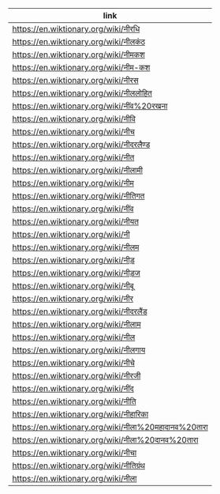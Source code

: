 |link|
|----|
|https://en.wiktionary.org/wiki/नीरधि|
|https://en.wiktionary.org/wiki/नीलकंठ|
|https://en.wiktionary.org/wiki/नीमकश|
|https://en.wiktionary.org/wiki/नीम-कश|
|https://en.wiktionary.org/wiki/नीरस|
|https://en.wiktionary.org/wiki/नीललोहित|
|https://en.wiktionary.org/wiki/नींव%20रखना|
|https://en.wiktionary.org/wiki/नीवि|
|https://en.wiktionary.org/wiki/नीच|
|https://en.wiktionary.org/wiki/नीदरलैण्ड|
|https://en.wiktionary.org/wiki/नीत|
|https://en.wiktionary.org/wiki/नीलामी|
|https://en.wiktionary.org/wiki/नीम|
|https://en.wiktionary.org/wiki/नीतिगत|
|https://en.wiktionary.org/wiki/नींव|
|https://en.wiktionary.org/wiki/नीयत|
|https://en.wiktionary.org/wiki/नी|
|https://en.wiktionary.org/wiki/नीलम|
|https://en.wiktionary.org/wiki/नीड़|
|https://en.wiktionary.org/wiki/नीड़ज|
|https://en.wiktionary.org/wiki/नीबू|
|https://en.wiktionary.org/wiki/नीर|
|https://en.wiktionary.org/wiki/नीदरलैंड|
|https://en.wiktionary.org/wiki/नीलाम|
|https://en.wiktionary.org/wiki/नील|
|https://en.wiktionary.org/wiki/नीलगाय|
|https://en.wiktionary.org/wiki/नीचे|
|https://en.wiktionary.org/wiki/नीरजी|
|https://en.wiktionary.org/wiki/नींद|
|https://en.wiktionary.org/wiki/नीति|
|https://en.wiktionary.org/wiki/नीहारिका|
|https://en.wiktionary.org/wiki/नीला%20महादानव%20तारा|
|https://en.wiktionary.org/wiki/नीला%20दानव%20तारा|
|https://en.wiktionary.org/wiki/नीचा|
|https://en.wiktionary.org/wiki/नीतिग्रंथ|
|https://en.wiktionary.org/wiki/नीला|
